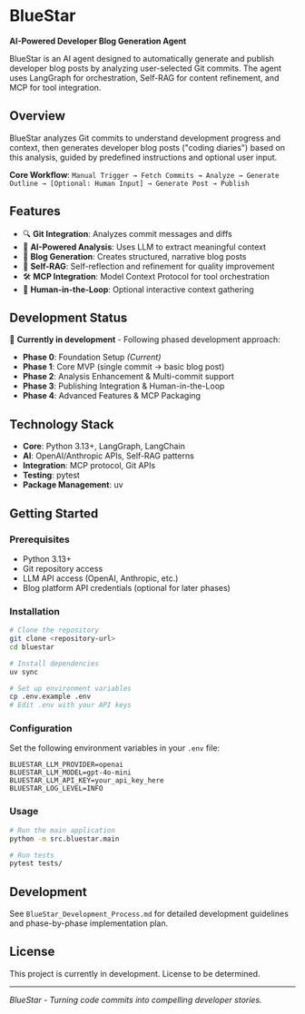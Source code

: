 # BlueStar

**AI-Powered Developer Blog Generation Agent**

BlueStar is an AI agent designed to automatically generate and publish developer blog posts by analyzing user-selected Git commits. The agent uses LangGraph for orchestration, Self-RAG for content refinement, and MCP for tool integration.

## Overview

BlueStar analyzes Git commits to understand development progress and context, then generates developer blog posts ("coding diaries") based on this analysis, guided by predefined instructions and optional user input.

**Core Workflow**: `Manual Trigger → Fetch Commits → Analyze → Generate Outline → [Optional: Human Input] → Generate Post → Publish`

## Features

- 🔍 **Git Integration**: Analyzes commit messages and diffs
- 🤖 **AI-Powered Analysis**: Uses LLM to extract meaningful context
- 📝 **Blog Generation**: Creates structured, narrative blog posts
- 🔄 **Self-RAG**: Self-reflection and refinement for quality improvement
- 🛠️ **MCP Integration**: Model Context Protocol for tool orchestration
- 👤 **Human-in-the-Loop**: Optional interactive context gathering

## Development Status

🚧 **Currently in development** - Following phased development approach:

- **Phase 0**: Foundation Setup *(Current)*
- **Phase 1**: Core MVP (single commit → basic blog post)
- **Phase 2**: Analysis Enhancement & Multi-commit support
- **Phase 3**: Publishing Integration & Human-in-the-Loop
- **Phase 4**: Advanced Features & MCP Packaging

## Technology Stack

- **Core**: Python 3.13+, LangGraph, LangChain
- **AI**: OpenAI/Anthropic APIs, Self-RAG patterns
- **Integration**: MCP protocol, Git APIs
- **Testing**: pytest
- **Package Management**: uv

## Getting Started

### Prerequisites

- Python 3.13+
- Git repository access
- LLM API access (OpenAI, Anthropic, etc.)
- Blog platform API credentials (optional for later phases)

### Installation

```bash
# Clone the repository
git clone <repository-url>
cd bluestar

# Install dependencies
uv sync

# Set up environment variables
cp .env.example .env
# Edit .env with your API keys
```

### Configuration

Set the following environment variables in your `.env` file:

```env
BLUESTAR_LLM_PROVIDER=openai
BLUESTAR_LLM_MODEL=gpt-4o-mini  
BLUESTAR_LLM_API_KEY=your_api_key_here
BLUESTAR_LOG_LEVEL=INFO
```

### Usage

```bash
# Run the main application
python -m src.bluestar.main

# Run tests
pytest tests/
```

## Development

See `BlueStar_Development_Process.md` for detailed development guidelines and phase-by-phase implementation plan.

## License

This project is currently in development. License to be determined.

---

*BlueStar - Turning code commits into compelling developer stories.*
